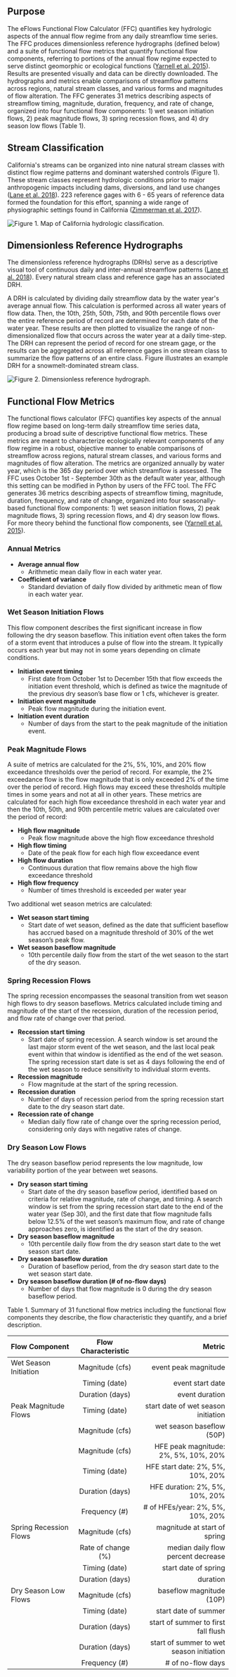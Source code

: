 ## Purpose

The eFlows Functional Flow Calculator \(FFC\) quantifies key hydrologic aspects of the annual flow regime from any daily streamflow time series. The FFC produces dimensionless reference hydrographs \(defined below\) and a suite of functional flow metrics that quantify functional flow components, referring to portions of the annual flow regime expected to serve distinct geomorphic or ecological functions \([Yarnell et al. 2015](https://academic.oup.com/bioscience/article/65/10/963/245807)\). Results are presented visually and data can be directly downloaded. The hydrographs and metrics enable comparisons of streamflow patterns across regions, natural stream classes, and various forms and magnitudes of flow alteration. The FFC generates 31 metrics describing aspects of streamflow timing, magnitude, duration, frequency, and rate of change, organized into four functional flow components: 1\) wet season initiation flows, 2\) peak magnitude flows, 3\) spring recession flows, and 4\) dry season low flows \(Table 1\).

## Stream Classification

California's streams can be organized into nine natural stream classes with distinct flow regime patterns and dominant watershed controls \(Figure 1\). These stream classes represent hydrologic conditions prior to major anthropogenic impacts including dams, diversions, and land use changes \([Lane et al. 2018](https://link.springer.com/article/10.1007/s00267-018-1077-7)\). 223 reference gages with 6 - 65 years of reference data formed the foundation for this effort, spanning a wide range of physiographic settings found in California \([Zimmerman et al. 2017](https://onlinelibrary.wiley.com/doi/full/10.1111/fwb.13058)\).

![Figure 1. Map of California hydrologic classification.](FinalCAClassification.jpg)


## Dimensionless Reference Hydrographs

The dimensionless reference hydrographs \(DRHs\) serve as a descriptive visual tool of continuous daily and inter-annual streamflow patterns \([Lane et al. 2018](https://link.springer.com/article/10.1007/s00267-018-1077-7)\). Every natural stream class and reference gage has an associated DRH.

A DRH is calculated by dividing daily streamflow data by the water year's average annual flow. This calculation is performed across all water years of flow data. Then, the 10th, 25th, 50th, 75th, and 90th percentile flows over the entire reference period of record are determined for each date of the water year. These results are then plotted to visualize the range of non-dimensionalized flow that occurs across the water year at a daily time-step. The DRH can represent the period of record for one stream gage, or the results can be aggregated across all reference gages in one stream class to summarize the flow patterns of an entire class. Figure illustrates an example DRH for a snowmelt-dominated stream class.

![Figure 2. Dimensionless reference hydrograph.](dimensionless_hydrograph.png)



## Functional Flow Metrics

The functional flows calculator \(FFC\) quantifies key aspects of the annual flow regime  based on long-term daily streamflow time series data, producing a broad suite of descriptive functional flow metrics. These metrics are meant to characterize ecologically relevant components of any flow regime in a robust, objective manner to enable comparisons of streamflow across regions, natural stream classes, and various forms and magnitudes of flow alteration. The metrics are organized annually by water year, which is the 365 day period over which streamflow is assessed. The FFC uses October 1st - September 30th as the default water year, although this setting can be modified in Python by users of the FFC tool. The FFC generates 36 metrics describing aspects of streamflow timing, magnitude, duration, frequency, and rate of change, organized into four seasonally-based functional flow components: 1\) wet season initiation flows, 2\) peak magnitude flows, 3\) spring recession flows, and 4\) dry season low flows. For more theory behind the functional flow components, see \([Yarnell et al. 2015](https://academic.oup.com/bioscience/article/65/10/963/245807)\).

### Annual Metrics

* **Average annual flow**
  * Arithmetic mean daily flow in each water year.
* **Coefficient of variance**
  * Standard deviation of daily flow divided by arithmetic mean of flow in each water year.

### Wet Season Initiation Flows

This flow component describes the first significant increase in flow following the dry season baseflow. This initiation event often takes the form of a storm event that introduces a pulse of flow into the stream. It typically occurs each year but may not in some years depending on climate conditions.

* **Initiation event timing**
  * First date from October 1st to December 15th that flow exceeds the initiation event threshold, which is defined as twice the magnitude of the previous dry season’s base flow or 1 cfs, whichever is greater.
* **Initiation event magnitude**
  * Peak flow magnitude during the initiation event.
* **Initiation event duration**
  * Number of days from the start to the peak magnitude of the initiation event.

### Peak Magnitude Flows

A suite of metrics are calculated for the 2%, 5%, 10%, and 20% flow exceedance thresholds over the period of record. For example, the 2% exceedance flow is the flow magnitude that is only exceeded 2% of the time over the period of record. High flows may exceed these thresholds multiple times in some years and not at all in other years. These metrics are calculated for each high flow exceedance threshold in each water year and then the 10th, 50th, and 90th percentile metric values are calculated over the period of record:

* **High flow magnitude**
  * Peak flow magnitude above the high flow exceedance threshold
* **High flow timing**
  * Date of the peak flow for each high flow exceedance event
* **High flow duration**
  * Continuous duration that flow remains above the high flow exceedance threshold
* **High flow frequency**
  * Number of times threshold is exceeded per water year

Two additional wet season metrics are calculated:

* **Wet season start timing**
  * Start date of wet season, defined as the date that sufficient baseflow has accrued based on a magnitude threshold of 30% of the wet season’s peak flow.
* **Wet season baseflow magnitude**
  * 10th percentile daily flow from the start of the wet season to the start of the dry season.

### Spring Recession Flows

The spring recession encompasses the seasonal transition from wet season high flows to dry season baseflows. Metrics calculated include timing and magnitude of the start of the recession, duration of the recession period, and flow rate of change over that period.

* **Recession start timing**
  * Start date of spring recession. A search window is set around the last major storm event of the wet season, and the last local peak event within that window is identified as the end of the wet season. The spring recession start date is set as 4 days following the end of the wet season to reduce sensitivity to individual storm events.
* **Recession magnitude**
  * Flow magnitude at the start of the spring recession.
* **Recession duration**
  * Number of days of recession period from the spring recession start date to the dry season start date.
* **Recession rate of change**
  * Median daily flow rate of change over the spring recession period, considering only days with negative rates of change.

### Dry Season Low Flows

The dry season baseflow period represents the low magnitude, low variability portion of the year between wet seasons.

* **Dry season start timing**
  * Start date of the dry season baseflow period, identified based on criteria for relative magnitude, rate of change, and timing. A search window is set from the spring recession start date to the end of the water year \(Sep 30\), and the first date that flow magnitude falls below 12.5% of the wet season’s maximum flow, and rate of change approaches zero, is identified as the start of the dry season.
* **Dry season baseflow magnitude**
  * 10th percentile daily flow from the dry season start date to the wet season start date.
* **Dry season baseflow duration**
  * Duration of baseflow period, from the dry season start date to the wet season start date.
* **Dry season baseflow duration \(\# of no-flow days\)**
  * Number of days that flow magnitude is 0 during the dry season baseflow period.

Table 1. Summary of 31 functional flow metrics including the functional flow components they describe, the flow characteristic they quantify, and a brief description.

| Flow Component         | Flow Characteristic | Metric                                   |
| :--------------------- | :-----------------: | ---------------------------------------: |
| Wet Season Initiation  | Magnitude (cfs)     | event peak magnitude                     |
|                        | Timing (date)       | event start date                         |
|                        | Duration (days)     | event duration                           |
| Peak Magnitude Flows   | Timing (date)       | start date of wet season initiation      |
|                        | Magnitude (cfs)     | wet season baseflow (50P)                |
|                        | Magnitude (cfs)     | HFE peak magnitude: 2%, 5%, 10%, 20%     |
|                        | Timing (date)       | HFE start date: 2%, 5%, 10%, 20%         |
|                        | Duration (days)     | HFE duration: 2%, 5%, 10%, 20%           |
|                        | Frequency (#)       | # of HFEs/year: 2%, 5%, 10%, 20%         |
| Spring Recession Flows | Magnitude (cfs)     | magnitude at start of spring             |
|                        | Rate of change (%)  | median daily flow percent decrease       |
|                        | Timing (date)       | start date of spring                     |
|                        | Duration (days)     | duration                                 |
| Dry Season Low Flows   | Magnitude (cfs)     | baseflow magnitude (10P)                 |
|                        | Timing (date)       | start date of summer                     |
|                        | Duration (days)     | start of summer to first fall flush      |
|                        | Duration (days)     | start of summer to wet season initiation |
|                        | Frequency (#)       | # of no-flow days                        |
